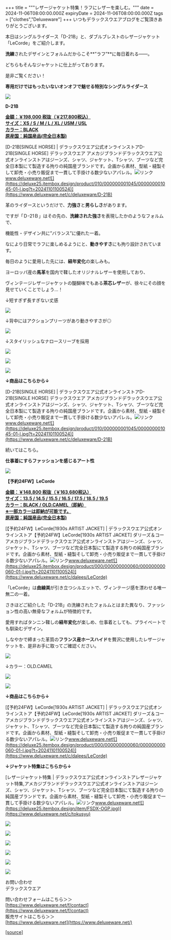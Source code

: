 +++
title = """レザージャケット特集！ラフにレザーを楽しむ。"""
date = 2024-11-06T08:00:00.000Z
expiryDate = 2024-11-06T08:00:00.000Z
tags = ["clothes","Deluxeware"]
+++
いつもデラックスウエアブログをご覧頂きありがとうございます。

本日はシングルライダース「D-21B」と、ダブルブレストのレザージャケット「LeCorde」をご紹介します。

**洗練**されたデザインとフォルムだからこそ**”ラフ”**に毎日着れる――。

どちらもそんなジャケットに仕上がっております。

是非ご覧ください！

**専用だけではもったいないオンオフで魅せる特別なシングルライダース**

[![](https://stat.ameba.jp/user_images/20241106/09/deluxeware/e5/be/j/o0800120015506741489.jpg)](https://stat.ameba.jp/user_images/20241106/09/deluxeware/e5/be/j/o0800120015506741489.jpg)

**D-21B**

**[金額：￥198,000 税抜（￥217,800税込）](https://www.deluxeware.net/c/deluxeware/D-21B)  
[サイズ：XS / S / M / L / XL / USM / USL](https://www.deluxeware.net/c/deluxeware/D-21B)  
[カラー：BLACK](https://www.deluxeware.net/c/deluxeware/D-21B)  
[原産国：純国産品(完全日本製)](https://www.deluxeware.net/c/deluxeware/D-21B)**

[D-21B\[SINGLE HORSE\] | デラックスウエア公式オンラインストアD-21B\[SINGLE HORSE\] デラックスウエア アメカジブランドデラックスウエア公式オンラインストアはジーンズ、シャツ、ジャケット、Tシャツ、ブーツなど完全日本製にて製造する拘りの純国産ブランドです。企画から素材、型紙・縫製そして卸売・小売り販促まで一貫して手掛ける数少ないアパレル。![リンク](https://c.stat100.ameba.jp/ameblo/symbols/v3.20.0/svg/gray/editor_link.svg)www.deluxeware.net![](https://deluxe25.itembox.design/product/010/000000001045/000000001045-01-l.jpg?t=20241101100524)](https://www.deluxeware.net/c/deluxeware/D-21B)

革のライダースというだけで、**力強さ**と**男らしさ**があります。

ですが「Ｄ-21Ｂ」はその先の、**洗練された強さ**を表現したかのようなフォルムで、

機能性・デザイン共に”バランス”に優れた一着。

なにより日常でラフに楽しめるようにと、**動きやすさ**にも拘り設計されています。

毎日のように愛用した先には、**経年変化**の楽しみも。

ヨーロッパ産の**馬革**を国内で鞣したオリジナルレザーを使用しており、

ヴィンテージレザージャケットの醍醐味でもある**茶芯レザー**が、徐々にその顔を見せていくことでしょう…！

↓短すぎず長すぎない丈感

[![](https://stat.ameba.jp/user_images/20241106/09/deluxeware/f3/99/j/o0800120015506741509.jpg)](https://stat.ameba.jp/user_images/20241106/09/deluxeware/f3/99/j/o0800120015506741509.jpg)

↓背中にはアクションプリーツがあり動きやすさが◎

[![](https://stat.ameba.jp/user_images/20241106/09/deluxeware/2f/7e/j/o0800120015506741663.jpg)](https://stat.ameba.jp/user_images/20241106/09/deluxeware/2f/7e/j/o0800120015506741663.jpg)

↓スタイリッシュなナロースリーブを採用

[![](https://stat.ameba.jp/user_images/20241017/15/deluxeware/97/18/j/o0800120015499004026.jpg)](https://stat.ameba.jp/user_images/20241017/15/deluxeware/97/18/j/o0800120015499004026.jpg)

[![](https://stat.ameba.jp/user_images/20241017/15/deluxeware/bf/fe/j/o0800120015499006331.jpg)](https://stat.ameba.jp/user_images/20241017/15/deluxeware/bf/fe/j/o0800120015499006331.jpg)

[![](https://stat.ameba.jp/user_images/20241106/16/deluxeware/4d/75/j/o0800080015506872624.jpg)](https://stat.ameba.jp/user_images/20241106/16/deluxeware/4d/75/j/o0800080015506872624.jpg)

**↓商品はこちらから↓**

[D-21B\[SINGLE HORSE\] | デラックスウエア公式オンラインストアD-21B\[SINGLE HORSE\] デラックスウエア アメカジブランドデラックスウエア公式オンラインストアはジーンズ、シャツ、ジャケット、Tシャツ、ブーツなど完全日本製にて製造する拘りの純国産ブランドです。企画から素材、型紙・縫製そして卸売・小売り販促まで一貫して手掛ける数少ないアパレル。![リンク](https://c.stat100.ameba.jp/ameblo/symbols/v3.20.0/svg/gray/editor_link.svg)www.deluxeware.net![](https://deluxe25.itembox.design/product/010/000000001045/000000001045-01-l.jpg?t=20241101100524)](https://www.deluxeware.net/c/deluxeware/D-21B)

続いてはこちら。

**仕事着にすらファッションを感じるアート性**

**[![](https://stat.ameba.jp/user_images/20241106/16/deluxeware/90/e1/j/o0700105015506872952.jpg)](https://stat.ameba.jp/user_images/20241106/16/deluxeware/90/e1/j/o0700105015506872952.jpg)**

**【予約24FW】LeCorde**

**[金額：￥148,800 税抜（￥163,680税込）](https://www.deluxeware.net/c/dalees/LeCorde)  
[サイズ：13.5 / 14.5 / 15.5 / 16.5 / 17.5 / 18.5 / 19.5](https://www.deluxeware.net/c/dalees/LeCorde)  
[カラー：BLACK / OLD.CAMEL（即納）](https://www.deluxeware.net/c/dalees/LeCorde)  
[※一部カラーは即納が可能です。](https://www.deluxeware.net/c/dalees/LeCorde)  
[原産国：純国産品(完全日本製)](https://www.deluxeware.net/c/dalees/LeCorde)**

[【予約24FW】LeCorde\[1930s ARTIST JACKET\] | デラックスウエア公式オンラインストア【予約24FW】LeCorde\[1930s ARTIST JACKET\] ダリーズ＆コー アメカジブランドデラックスウエア公式オンラインストアはジーンズ、シャツ、ジャケット、Tシャツ、ブーツなど完全日本製にて製造する拘りの純国産ブランドです。企画から素材、型紙・縫製そして卸売・小売り販促まで一貫して手掛ける数少ないアパレル。![リンク](https://c.stat100.ameba.jp/ameblo/symbols/v3.20.0/svg/gray/editor_link.svg)www.deluxeware.net![](https://deluxe25.itembox.design/product/000/000000000060/000000000060-01-l.jpg?t=20241101100524)](https://www.deluxeware.net/c/dalees/LeCorde)

「LeCorde」は**曲線美**が引き立つシルエットで、ヴィンテージ感を漂わせる唯一無二の一着。

さきほどご紹介した「D-21B」の洗練されたフォルムとはまた異なり、ファッション性の高い無骨なフォルムが特徴的です。

愛用すればタンニン鞣しの**経年変化**が楽しめ、仕事着としても、プライベートでも馴染むデザイン。

しなやかで締まった革質の**フランス産ホースハイド**を贅沢に使用したレザージャケットを、是非お手に取ってご確認ください。

![](https://deluxe25.itembox.design/product/000/000000000060/000000000060-01-l.jpg?t=20241101100524)

↓カラー：OLD.CAMEL

[![](https://stat.ameba.jp/user_images/20241106/16/deluxeware/3e/57/j/o0800106715506872958.jpg)](https://stat.ameba.jp/user_images/20241106/16/deluxeware/3e/57/j/o0800106715506872958.jpg)

[![](https://stat.ameba.jp/user_images/20241106/17/deluxeware/0a/15/j/o0800080015506873880.jpg)](https://stat.ameba.jp/user_images/20241106/17/deluxeware/0a/15/j/o0800080015506873880.jpg)

**↓商品はこちらから↓**

[【予約24FW】LeCorde\[1930s ARTIST JACKET\] | デラックスウエア公式オンラインストア【予約24FW】LeCorde\[1930s ARTIST JACKET\] ダリーズ＆コー アメカジブランドデラックスウエア公式オンラインストアはジーンズ、シャツ、ジャケット、Tシャツ、ブーツなど完全日本製にて製造する拘りの純国産ブランドです。企画から素材、型紙・縫製そして卸売・小売り販促まで一貫して手掛ける数少ないアパレル。![リンク](https://c.stat100.ameba.jp/ameblo/symbols/v3.20.0/svg/gray/editor_link.svg)www.deluxeware.net![](https://deluxe25.itembox.design/product/000/000000000060/000000000060-01-l.jpg?t=20241101100524)](https://www.deluxeware.net/c/dalees/LeCorde)

**↓ジャケット特集はこちらから↓**

[レザージャケット特集 | デラックスウエア公式オンラインストアレザージャケット特集,アメカジブランドデラックスウエア公式オンラインストアはジーンズ、シャツ、ジャケット、Tシャツ、ブーツなど完全日本製にて製造する拘りの純国産ブランドです。企画から素材、型紙・縫製そして卸売・小売り販促まで一貫して手掛ける数少ないアパレル。![リンク](https://c.stat100.ameba.jp/ameblo/symbols/v3.20.0/svg/gray/editor_link.svg)www.deluxeware.net![](https://deluxe25.itembox.design/item/FSDX-OGP.jpg)](https://www.deluxeware.net/c/tokusyu)

[![](https://stat.ameba.jp/user_images/20241029/15/deluxeware/ac/ef/j/o1200050015503631118.jpg?caw=800)](https://www.deluxeware.net/f/STACKMAN)

[![](https://stat.ameba.jp/user_images/20241029/15/deluxeware/07/cc/j/o1200050015503632904.jpg?caw=800)](https://www.deluxeware.net/c/akita)

[![](https://stat.ameba.jp/user_images/20240614/12/deluxeware/fb/b4/j/o0800026015451324172.jpg?caw=800)](https://www.deluxeware.net/c/2024FWreserveall)

[![](https://stat.ameba.jp/user_images/20240315/15/deluxeware/04/7f/j/o0800026015413271803.jpg?caw=800)](https://www.instagram.com/deluxeware/?hl=ja)

[![](https://stat.ameba.jp/user_images/20220415/12/deluxeware/3b/ce/j/o0800026015103175481.jpg?caw=800)](https://www.deluxeware.net/f/headstore)

[![](https://stat.ameba.jp/user_images/20220415/12/deluxeware/d7/c6/j/o0800026015103175487.jpg?caw=800)](https://www.deluxeware.net/)

お問い合わせ  
デラックスウエア

問い合わせフォームはこちら＞＞  
[https://www.deluxeware.net/f/contact](https://www.deluxeware.net/f/contact)  
販売サイトはこちら＞＞  
[https://www.deluxeware.net](https://www.deluxeware.net/)

[[source]](https://ameblo.jp/deluxeware/entry-12874038233.html)
